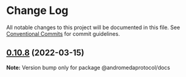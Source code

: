 # Change Log

All notable changes to this project will be documented in this file.
See [Conventional Commits](https://conventionalcommits.org) for commit guidelines.

## [0.10.8](https://github.com/andromedaprotocol/design-system/compare/@andromedaprotocol/docs@0.10.5...@andromedaprotocol/docs@0.10.8) (2022-03-15)

**Note:** Version bump only for package @andromedaprotocol/docs
